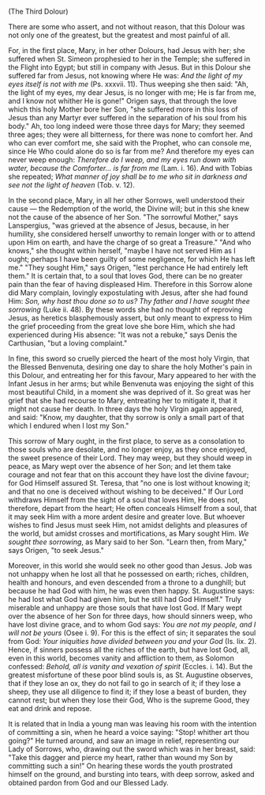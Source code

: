 (The Third Dolour)

There are some who assert, and not without reason, that this Dolour was not only one of the greatest, but the greatest and most painful of all.

For, in the first place, Mary, in her other Dolours, had Jesus with her; she suffered when St. Simeon prophesied to her in the Temple; she suffered in the Flight into Egypt; but still in company with Jesus. But in this Dolour she suffered far from Jesus, not knowing where He was: *And the light of my eyes itself is not with me* (Ps. xxxvii. 11). Thus weeping she then said: \"Ah, the light of my eyes, my dear Jesus, is no longer with me; He is far from me, and I know not whither He is gone!\" Origen says, that through the love which this holy Mother bore her Son, \"she suffered more in this loss of Jesus than any Martyr ever suffered in the separation of his soul from his body.\" Ah, too long indeed were those three days for Mary; they seemed three ages; they were all bitterness, for there was none to comfort her. And who can ever comfort me, she said with the Prophet, who can console me, since He Who could alone do so is far from me? And therefore my eyes can never weep enough: *Therefore do I weep, and my eyes run down with water, because the Comforter... is far from me* (Lam. i. 16). And with Tobias she repeated; *What manner of joy shall be to me who sit in darkness and see not the light of heaven* (Tob. v. 12).

In the second place, Mary, in all her other Sorrows, well understood their cause — the Redemption of the world, the Divine will; but in this she knew not the cause of the absence of her Son. \"The sorrowful Mother,\" says Lanspergius, \"was grieved at the absence of Jesus, because, in her humility, she considered herself unworthy to remain longer with or to attend upon Him on earth, and have the charge of so great a Treasure.\" \"And who knows,\" she thought within herself, \"maybe I have not served Him as I ought; perhaps I have been guilty of some negligence, for which He has left me.\" \"They sought Him,\" says Origen, \"lest perchance He had entirely left them.\" It is certain that, to a soul that loves God, there can be no greater pain than the fear of having displeased Him. Therefore in this Sorrow alone did Mary complain, lovingly expostulating with Jesus, after she had found Him: *Son, why hast thou done so to us? Thy father and I have sought thee sorrowing* (Luke ii. 48). By these words she had no thought of reproving Jesus, as heretics blasphemously assert, but only meant to express to Him the grief proceeding from the great love she bore Him, which she had experienced during His absence: \"It was not a rebuke,\" says Denis the Carthusian, \"but a loving complaint.\"

In fine, this sword so cruelly pierced the heart of the most holy Virgin, that the Blessed Benvenuta, desiring one day to share the holy Mother\'s pain in this Dolour, and entreating her for this favour, Mary appeared to her with the Infant Jesus in her arms; but while Benvenuta was enjoying the sight of this most beautiful Child, in a moment she was deprived of it. So great was her grief that she had recourse to Mary, entreating her to mitigate it, that it might not cause her death. In three days the holy Virgin again appeared, and said: \"Know, my daughter, that thy sorrow is only a small part of that which I endured when I lost my Son.\"

This sorrow of Mary ought, in the first place, to serve as a consolation to those souls who are desolate, and no longer enjoy, as they once enjoyed, the sweet presence of their Lord. They may weep, but they should weep in peace, as Mary wept over the absence of her Son; and let them take courage and not fear that on this account they have lost the divine favour; for God Himself assured St. Teresa, that \"no one is lost without knowing it; and that no one is deceived without wishing to be deceived.\" If Our Lord withdraws Himself from the sight of a soul that loves Him, He does not, therefore, depart from the heart; He often conceals Himself from a soul, that it may seek Him with a more ardent desire and greater love. But whoever wishes to find Jesus must seek Him, not amidst delights and pleasures of the world, but amidst crosses and mortifications, as Mary sought Him. *We sought thee sorrowing*, as Mary said to her Son. \"Learn then, from Mary,\" says Origen, \"to seek Jesus.\"

Moreover, in this world she would seek no other good than Jesus. Job was not unhappy when he lost all that he possessed on earth; riches, children, health and honours, and even descended from a throne to a dunghill; but because he had God with him, he was even then happy. St. Augustine says: he had lost what God had given him, but he still had God Himself.\" Truly miserable and unhappy are those souls that have lost God. If Mary wept over the absence of her Son for three days, how should sinners weep, who have lost divine grace, and to whom God says: *You are not my people, and I will not be yours* (Osee i. 9). For this is the effect of sin; it separates the soul from God: *Your iniquities have divided between you and your God* (Is. lix. 2). Hence, if sinners possess all the riches of the earth, but have lost God, all, even in this world, becomes vanity and affliction to them, as Solomon confessed: *Behold, all is vanity and vexation of spirit* (Eccles. i. 14). But the greatest misfortune of these poor blind souls is, as St. Augustine observes, that if they lose an ox, they do not fail to go in search of it; if they lose a sheep, they use all diligence to find it; if they lose a beast of burden, they cannot rest; but when they lose their God, Who is the supreme Good, they eat and drink and repose.

It is related that in India a young man was leaving his room with the intention of committing a sin, when he heard a voice saying: \"Stop! whither art thou going?\" He turned around, and saw an image in relief, representing our Lady of Sorrows, who, drawing out the sword which was in her breast, said: \"Take this dagger and pierce my heart, rather than wound my Son by committing such a sin!\" On hearing these words the youth prostrated himself on the ground, and bursting into tears, with deep sorrow, asked and obtained pardon from God and our Blessed Lady.


